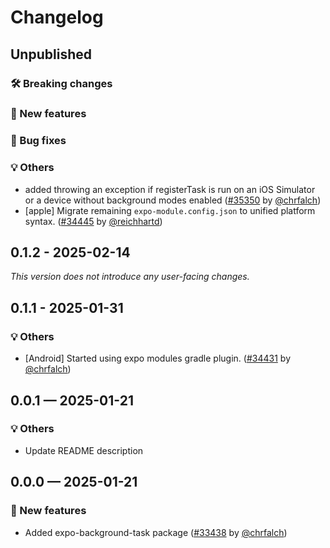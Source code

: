 # Changelog

## Unpublished

### 🛠 Breaking changes

### 🎉 New features

### 🐛 Bug fixes

### 💡 Others

- added throwing an exception if registerTask is run on an iOS Simulator or a device without background modes enabled ([#35350](https://github.com/expo/expo/pull/35350) by [@chrfalch](https://github.com/chrfalch))
- [apple] Migrate remaining `expo-module.config.json` to unified platform syntax. ([#34445](https://github.com/expo/expo/pull/34445) by [@reichhartd](https://github.com/reichhartd))

## 0.1.2 - 2025-02-14

_This version does not introduce any user-facing changes._

## 0.1.1 - 2025-01-31

### 💡 Others

- [Android] Started using expo modules gradle plugin. ([#34431](https://github.com/expo/expo/pull/34431) by [@chrfalch](https://github.com/chrfalch))

## 0.0.1 — 2025-01-21

### 💡 Others

- Update README description

## 0.0.0 — 2025-01-21

### 🎉 New features

- Added expo-background-task package ([#33438](https://github.com/expo/expo/pull/33438) by [@chrfalch](https://github.com/chrfalch))
